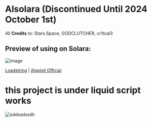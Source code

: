 # Alsolara (Discontinued Until 2024 October 1st)

All **Credits** to:
Stars.Space, GODCLUTCHER, cr1tcal3

## Preview of using on Solara:

![image](https://github.com/user-attachments/assets/764b1a86-d0a2-4cba-af42-d221ac02eaab)








[Loadstring](https://github.com/zwar808/AlSolara/blob/main/Alsolara.Loadstring.Roblox) | [Alsploit Official](https://discord.gg/GEkwhZ7sd6)
























# this project is under liquid script works
![sddsadssdh](https://github.com/user-attachments/assets/97b599b0-fb6b-4487-9b30-b6ba2cfced30)
